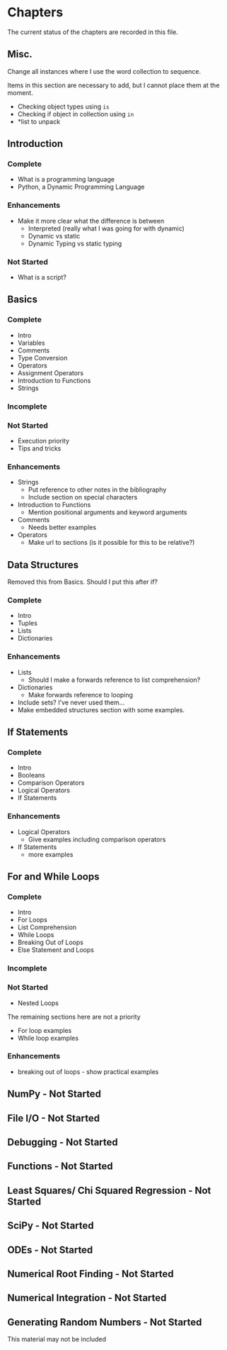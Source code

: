 # Chapters

The current status of the chapters are recorded in this file.

## Misc.
Change all instances where I use the word collection to sequence.

Items in this section are necessary to add, but I cannot place them at the moment.
- Checking object types using `is`
- Checking if object in collection using `in`
- *list to unpack

## Introduction

### Complete
- What is a programming language
- Python, a Dynamic Programming Language

### Enhancements
- Make it more clear what the difference is between
    - Interpreted (really what I was going for with dynamic)
    - Dynamic vs static
    - Dynamic Typing vs static typing


### Not Started
- What is a script?

## Basics

### Complete
- Intro
- Variables
- Comments
- Type Conversion
- Operators
- Assignment Operators
- Introduction to Functions
- Strings

### Incomplete

### Not Started

- Execution priority
- Tips and tricks

### Enhancements
- Strings
    - Put reference to other notes in the bibliography
    - Include section on special characters
- Introduction to Functions
    - Mention positional arguments and keyword arguments
- Comments
    - Needs better examples
- Operators
    - Make url to sections (is it possible for this to be relative?)



## Data Structures

Removed this from Basics. Should I put this after if?

### Complete
- Intro
- Tuples
- Lists
- Dictionaries

### Enhancements
- Lists
    - Should I make a forwards reference to list comprehension?
- Dictionaries
    - Make forwards reference to looping
- Include sets? I've never used them...
- Make embedded structures section with some examples.



## If Statements

### Complete
- Intro
- Booleans
- Comparison Operators
- Logical Operators
- If Statements

### Enhancements
- Logical Operators
    - Give examples including comparison operators
- If Statements 
    - more examples



## For and While Loops

### Complete
- Intro
- For Loops
- List Comprehension
- While Loops
- Breaking Out of Loops
- Else Statement and Loops
### Incomplete

### Not Started
- Nested Loops

The remaining sections here are not a priority
- For loop examples
- While loop examples

### Enhancements
- breaking out of loops - show practical examples

## NumPy - Not Started

## File I/O - Not Started

## Debugging - Not Started

## Functions - Not Started

## Least Squares/ Chi Squared Regression - Not Started

## SciPy - Not Started

## ODEs - Not Started

## Numerical Root Finding - Not Started

## Numerical Integration - Not Started

## Generating Random Numbers - Not Started

This material may not be included
